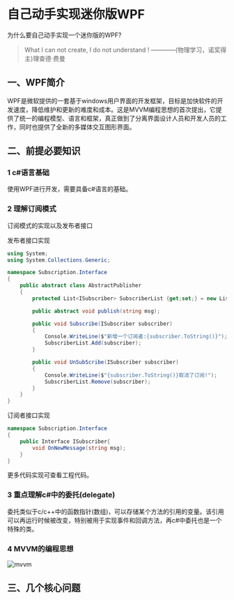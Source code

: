 # 自己动手实现迷你版WPF

为什么要自己动手实现一个迷你版的WPF?

> What I can not create, I do not understand ! ————(物理学习，诺奖得主)理查德·费曼

## 一、WPF简介

WPF是微软提供的一套基于windows用户界面的开发框架，目标是加快软件的开发速度，降低维护和更新的难度和成本。这是MVVM编程思想的首次提出，它提供了统一的编程模型、语言和框架，真正做到了分离界面设计人员和开发人员的工作，同时也提供了全新的多媒体交互图形界面。

## 二、前提必要知识

 ### 1 c#语言基础
 使用WPF进行开发，需要具备c#语言的基础。

 ### 2 理解订阅模式
 
 订阅模式的实现以及发布者接口

发布者接口实现
```c#
using System;
using System.Collections.Generic;

namespace Subscription.Interface
{
    public abstract class AbstractPublisher
    {
        protected List<ISubscriber> SubscriberList {get;set;} = new List<ISubscriber>();

        public abstract void publish(string msg);

        public void Subscribe(ISubscriber subscriber)
        {
            Console.WriteLine($"新增一个订阅者:{subscriber.ToString()}");
            SubscriberList.Add(subscriber);
        }

        public void UnSubScribe(ISubscriber subscriber)
        {
            Console.WriteLine($"{subscriber.ToString()}取消了订阅!");
            SubscriberList.Remove(subscriber);
        }
    }
}
```
订阅者接口实现
```c#
namespace Subscription.Interface
{
    public Interface ISubscriber{
        void OnNewMessage(string msg);
    }
}
```
更多代码实现可查看工程代码。

 ### 3 重点理解c#中的委托(delegate)

   委托类似于c/c++中的函数指针(数组)，可以存储某个方法的引用的变量。该引用可以再运行时候被改变，特别被用于实现事件和回调方法，再c#中委托也是一个特殊的类。

 ### 4 MVVM的编程思想

 ![mvvm](https://gitee.com/libing2020/journey-of-coding/raw/master/Assets/Images/mvvm.png "MVVM")


 ## 三、几个核心问题